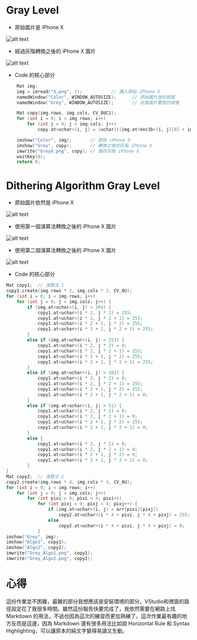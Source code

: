 # Gray Level

* 原始圖片是 iPhone X

![alt text](https://github.com/SupreSky/MMS2017FALL/blob/master/Assignment1/Application1/Application1/X.png "iPhone X")

* 經過灰階轉換之後的 iPhone X 圖片

![alt text](https://github.com/SupreSky/MMS2017FALL/blob/master/Assignment1/Application1/Application1/GreyX.png "Gray iPhone X")

* Code 的核心部分
```C++
	Mat img;
	img = imread("X.png", 1);			// 讀入原始 iPhone X
	namedWindow("Color", WINDOW_AUTOSIZE);		// 原始圖片放的視窗
	namedWindow("Grey", WINDOW_AUTOSIZE);		// 灰階圖片要放的視窗

	Mat copy(img.rows, img.cols, CV_8UC1);
	for (int i = 0; i < img.rows; i++)
		for (int j = 0; j < img.cols; j++)
			copy.at<uchar>(i, j) = (uchar)((img.at<Vec3b>(i, j)[0] + img.at<Vec3b>(i, j)[1] + img.at<Vec3b>(i, j)[2]) / 3);

	imshow("Color", img);		// 原始 iPhone X
	imshow("Grey", copy);		// 轉換之後的灰階 iPhone X
	imwrite("GreyX.png", copy);	// 儲存灰階 iPhone X
	waitKey(0);
	return 0;
```

# Dithering Algorithm Gray Level

* 原始圖片依然是 iPhone X

![alt text](https://github.com/SupreSky/MMS2017FALL/blob/master/Assignment1/Application1-2/Application1-2/X.png "iPhone X")

* 使用第一個演算法轉換之後的 iPhone X 圖片

![alt text](https://github.com/SupreSky/MMS2017FALL/blob/master/Assignment1/Application1-2/Application1-2/Grey_Algo1.png "Algo1 iPhone X")

* 使用第二個演算法轉換之後的 iPhone X 圖片

![alt text](https://github.com/SupreSky/MMS2017FALL/blob/master/Assignment1/Application1-2/Application1-2/Grey_Algo2.png "Algo2 iPhone X")

* Code 的核心部分

```C++
Mat copy1;	// 演算法 1
copy1.create(img.rows * 2, img.cols * 2, CV_8U);
for (int i = 0; i < img.rows; i++)
	for (int j = 0; j < img.cols; j++) {
		if (img.at<uchar>(i, j) > 204) {
			copy1.at<uchar>(i * 2, j * 2) = 255;
			copy1.at<uchar>(i * 2, j * 2 + 1) = 255;
			copy1.at<uchar>(i * 2 + 1, j * 2) = 255;
			copy1.at<uchar>(i * 2 + 1, j * 2 + 1) = 255;
		}
		else if (img.at<uchar>(i, j) > 153) {
			copy1.at<uchar>(i * 2, j * 2) = 0;
			copy1.at<uchar>(i * 2, j * 2 + 1) = 255;
			copy1.at<uchar>(i * 2 + 1, j * 2) = 255;
			copy1.at<uchar>(i * 2 + 1, j * 2 + 1) = 255;
		}
		else if (img.at<uchar>(i, j) > 102) {
			copy1.at<uchar>(i * 2, j * 2) = 0;
			copy1.at<uchar>(i * 2, j * 2 + 1) = 255;
			copy1.at<uchar>(i * 2 + 1, j * 2) = 255;
			copy1.at<uchar>(i * 2 + 1, j * 2 + 1) = 0;
		}
		else if (img.at<uchar>(i, j) > 51) {
			copy1.at<uchar>(i * 2, j * 2) = 0;
			copy1.at<uchar>(i * 2, j * 2 + 1) = 0;
			copy1.at<uchar>(i * 2 + 1, j * 2) = 255;
			copy1.at<uchar>(i * 2 + 1, j * 2 + 1) = 0;
		}
		else {
			copy1.at<uchar>(i * 2, j * 2) = 0;
			copy1.at<uchar>(i * 2, j * 2 + 1) = 0;
			copy1.at<uchar>(i * 2 + 1, j * 2) = 0;
			copy1.at<uchar>(i * 2 + 1, j * 2 + 1) = 0;
		}
}
Mat copy2;	// 演算法 2
copy2.create(img.rows * 4, img.cols * 4, CV_8U);
for (int i = 0; i < img.rows; i++)
	for (int j = 0; j < img.cols; j++)
		for (int pixi = 0; pixi < 4; pixi++)
			for (int pixj = 0; pixj < 4; pixj++) {
				if (img.at<uchar>(i, j) > arr[pixi][pixj])
					copy2.at<uchar>(i * 4 + pixi, j * 4 + pixj) = 255;
				else
					copy2.at<uchar>(i * 4 + pixi, j * 4 + pixj) = 0;
			}
imshow("Grey", img);
imshow("Algo1", copy1);
imshow("Algo2", copy2);
imwrite("Grey_Algo1.png", copy1);
imwrite("Grey_Algo2.png", copy2);
```

# 心得
這份作業並不困難，最難的部分我想應該是安裝環境的部分，VStudio和裡面的路徑設定花了我很多時間。雖然這份報告快要完成了，我依然需要在網路上找 Markdown 的用法，不過也因為這次的練習而更加熟練了。這次作業最有趣的地方反而是這邊，因為 Markdown 還有很多用法比如說 Horizontal Rule 和 Syntax Highlighting，可以讓原本的純文字變得易讀又生動。
